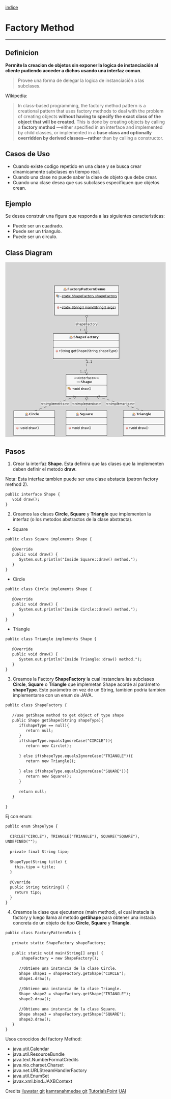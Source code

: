 [indice](README.md)

# Factory Method #
--------------

## Definicion ##

**Permite la creacion de objetos sin exponer la logica de instanciación al cliente pudiendo acceder a dichos usando una interfaz comun**.

> Provee una forma de delegar la logica de instanciación a las subclases.

Wikipedia:
> In class-based programming, the factory method pattern is a creational pattern that uses factory methods to deal with the problem of creating objects **without having to specify the exact class of the object that will be created**. This is done by creating objects by calling a **factory method** —either specified in an interface and implemented by child classes, or implemented in a **base class and optionally overridden by derived classes—rather** than by calling a constructor.

## Casos de Uso ##

* Cuando existe codigo repetido en una clase y se busca crear dinamicamente subclases en tiempo real.
* Cuando una clase no puede saber la clase de objeto que debe crear.
* Cuando una clase desea que sus subclases especifiquen que objetos crean.

## Ejemplo ##

Se desea construir una figura que responda a las siguientes caracteristicas:
* Puede ser un cuadrado.
* Puede ser un triangulo.
* Puede ser un circulo.

## Class Diagram ##
![Diagrama](../images/diagrams/factorymethod.png)


## Pasos ##

1. Crear la interfaz **Shape**. Esta definira que las clases que la implementen deben definir el metodo **draw**.

Nota: Esta interfaz tambien puede ser una clase abstacta (patron factory method 2).

```
public interface Shape {
   void draw();
}
```

2. Creamos las clases **Circle**, **Square** y **Triangle** que implementen la interfaz (o los metodos abstractos de la clase abstracta).

  * Square
```
public class Square implements Shape {

   @Override
   public void draw() {
      System.out.println("Inside Square::draw() method.");
   }
}
```

* Circle
```
public class Circle implements Shape {

   @Override
   public void draw() {
      System.out.println("Inside Circle::draw() method.");
   }
}
```

* Triangle
```
public class Triangle implements Shape {

   @Override
   public void draw() {
      System.out.println("Inside Triangle::draw() method.");
   }
}
```

3. Creamos la Factory **ShapeFactory** la cual instanciara las subclases **Circle**, **Square** o **Triangle** que implemetan Shape acorde al parámetro **shapeType**. Este parámetro en vez de un String, tambien podria tambien implementarse con un enum de JAVA.

```
public class ShapeFactory {

   //use getShape method to get object of type shape
   public Shape getShape(String shapeType){
      if(shapeType == null){
         return null;
      }
      if(shapeType.equalsIgnoreCase("CIRCLE")){
         return new Circle();

      } else if(shapeType.equalsIgnoreCase("TRIANGLE")){
         return new Triangle();

      } else if(shapeType.equalsIgnoreCase("SQUARE")){
         return new Square();
      }

      return null;
   }

}
```
Ej con enum:
```
public enum ShapeType {

  CIRCLE("CIRCLE"), TRIANGLE("TRIANGLE"), SQUARE("SQUARE"), UNDEFINED("");

  private final String tipo;

  ShapeType(String title) {
    this.tipo = title;
  }

  @Override
  public String toString() {
    return tipo;
  }
}
```

4. Creamos la clase que ejecutamos (main method), el cual instacia la factory y luego llama al metodo **getShape** para obtener una instacia concreta de un objeto de tipo **Circle**, **Square** y **Triangle**.
```
public class FactoryPatternMain {

   private static ShapeFactory shapeFactory;

   public static void main(String[] args) {
       shapeFactory = new ShapeFactory();

      //Obtiene una instancia de la clase Circle.
      Shape shape1 = shapeFactory.getShape("CIRCLE");
      shape1.draw();

      //Obtiene una instancia de la clase Triangle.
      Shape shape2 = shapeFactory.getShape("TRIANGLE");
      shape2.draw();

      //Obtiene una instancia de la clase Square.
      Shape shape3 = shapeFactory.getShape("SQUARE");
      shape3.draw();
   }
}
```

Usos conocidos del factory Method:

* java.util.Calendar
* java.util.ResourceBundle
* java.text.NumberFormatCredits
* java.nio.charset.Charset
* java.net.URLStreamHandlerFactory
* java.util.EnumSet
* javax.xml.bind.JAXBContext

Credits
[iluwatar git](https://github.com/iluwatar/java-design-patterns/tree/master/factory-method)
[kamranahmedse git](https://github.com/kamranahmedse/design-patterns-for-humans/blob/master/README.md#-factory-method)
[TutorialsPoint](https://www.tutorialspoint.com/design_pattern/factory_pattern.htm)
[UAI]()

